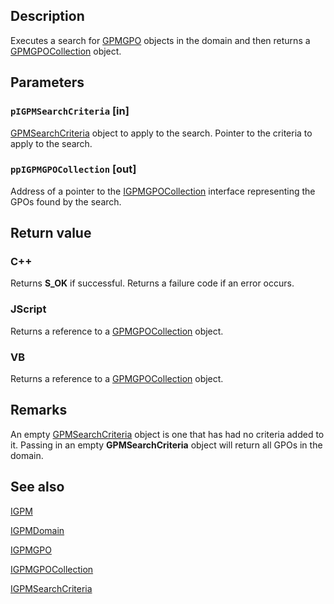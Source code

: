 ## Description

Executes a search for
[GPMGPO](https://learn.microsoft.com/previous-versions/windows/desktop/api/gpmgmt/nn-gpmgmt-igpmgpo) objects in the domain and then returns a
[GPMGPOCollection](https://learn.microsoft.com/previous-versions/windows/desktop/api/gpmgmt/nn-gpmgmt-igpmgpocollection) object.

## Parameters

### `pIGPMSearchCriteria` [in]

[GPMSearchCriteria](https://learn.microsoft.com/previous-versions/windows/desktop/api/gpmgmt/nn-gpmgmt-igpmsearchcriteria) object to apply to the search.
Pointer to the criteria to apply to the search.

### `ppIGPMGPOCollection` [out]

Address of a pointer to the
[IGPMGPOCollection](https://learn.microsoft.com/previous-versions/windows/desktop/api/gpmgmt/nn-gpmgmt-igpmgpocollection) interface representing the GPOs found by the search.

## Return value

### C++

Returns **S_OK** if successful. Returns a failure code if an error occurs.

### JScript

Returns a reference to a [GPMGPOCollection](https://learn.microsoft.com/previous-versions/windows/desktop/api/gpmgmt/nn-gpmgmt-igpmgpocollection) object.

### VB

Returns a reference to a [GPMGPOCollection](https://learn.microsoft.com/previous-versions/windows/desktop/api/gpmgmt/nn-gpmgmt-igpmgpocollection) object.

## Remarks

An empty [GPMSearchCriteria](https://learn.microsoft.com/previous-versions/windows/desktop/api/gpmgmt/nn-gpmgmt-igpmsearchcriteria) object is one that has had no criteria added to it. Passing in an empty **GPMSearchCriteria** object will return all GPOs in the domain.

## See also

[IGPM](https://learn.microsoft.com/previous-versions/windows/desktop/api/gpmgmt/nn-gpmgmt-igpm)

[IGPMDomain](https://learn.microsoft.com/previous-versions/windows/desktop/api/gpmgmt/nn-gpmgmt-igpmdomain)

[IGPMGPO](https://learn.microsoft.com/previous-versions/windows/desktop/api/gpmgmt/nn-gpmgmt-igpmgpo)

[IGPMGPOCollection](https://learn.microsoft.com/previous-versions/windows/desktop/api/gpmgmt/nn-gpmgmt-igpmgpocollection)

[IGPMSearchCriteria](https://learn.microsoft.com/previous-versions/windows/desktop/api/gpmgmt/nn-gpmgmt-igpmsearchcriteria)